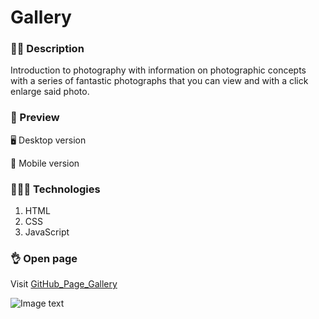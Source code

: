 # Gallery

### ✍🏻 Description

Introduction to photography with information on photographic concepts with a series of fantastic photographs that you can view and with a click enlarge said photo.

### 🎨 Preview

🖥 Desktop version

📱 Mobile version

### 👩🏻‍💻 Technologies

1. HTML
2. CSS
3. JavaScript

### 👌 Open page

Visit [GitHub_Page_Gallery](https://cristhiancm.github.io/Gallery/#inicio)

![Image text]()
